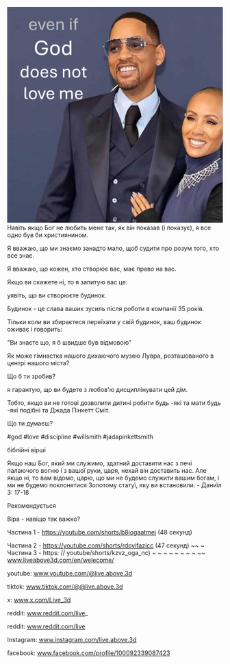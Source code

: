 ![Video cover image](../cover.jpg)
Навіть якщо Бог не любить мене так, як він показав (і показує), я все одно був би християнином.

Я вважаю, що ми знаємо занадто мало, щоб судити про розум того, хто все знає.

Я вважаю, що кожен, хто створює вас, має право на вас.

Якщо ви скажете ні, то я запитую вас це:

уявіть, що ви створюєте будинок.

Будинок - це слава ваших зусиль після роботи в компанії 35 років.

Тільки коли ви збираєтеся переїхати у свій будинок, ваш будинок оживає і говорить:

"Ви знаєте що, я б швидше був відмовою"

Як може гімнастка нашого дихаючого музею Лувра, розташованого в центрі нашого міста?

Що б ти зробив?

я гарантую, що ви будете з любов'ю дисциплінувати цей дім.

Тобто, якщо ви не готові дозволити дитині робити будь -які та мати будь -які подібні та Джада Пінкетт Сміт.

Що ти думаєш?


#god #love #discipline #willsmith #jadapinkettsmith


біблійні вірші

Якщо наш Бог, який ми служимо, здатний доставити нас з печі палаючого вогню і з вашої руки, царя, нехай він доставить нас. Але якщо ні, то вам відомо, царю, що ми не будемо служити вашим богам, і ми не будемо поклонятися Золотому статуї, яку ви встановили. - Даниїл 3: 17-18


Рекомендується

Віра - навіщо так важко?

Частина 1 - https://youtube.com/shorts/b8jogaatmei (48 секунд)

Частина 2 - https://youtube.com/shorts/rdoyifazicc (47 секунд) ~~ ~ Частина 3 - https: // youtube/shorts/kzvz_oga_nc) ~ ~ ~ ~ ~ ~ ~ ~ ~~ www.liveabove3d.com/en/welecome/

youtube: www.youtube.com/@live.above.3d


tiktok: www.tiktok.com/@@live.above.3d

x: www.x.com/Live_3d

reddit: www.reddit.com/live_

reddit: www.reddit.com/live

Instagram: www.instagram.com/live.above.3d

facebook: www.facebook.com/profile/100092339087423

